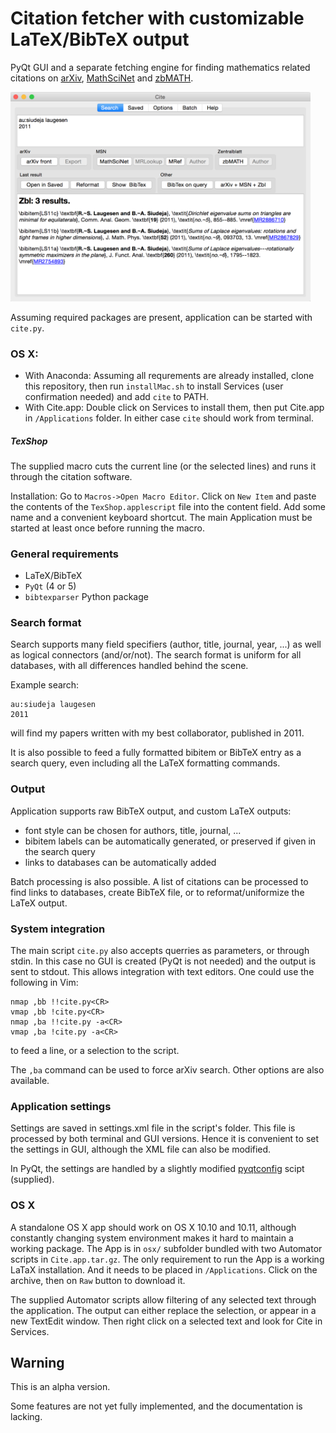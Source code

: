 # Citation fetcher with customizable LaTeX/BibTeX output

PyQt GUI and a separate fetching engine for finding mathematics related citations on 
[arXiv](http://front.math.ucdavis.edu), [MathSciNet](http://www.ams.org/mathscinet/) and [zbMATH](https://zbmath.org).

<img src="doc/cite.png" width="480">

Assuming required packages are present, application can be started with `cite.py`.

### OS X:
* With Anaconda: Assuming all requrements are already installed, clone this repository, then run `installMac.sh` to install Services (user confirmation needed) and add `cite` to PATH.
* With Cite.app: Double click on Services to install them, then put Cite.app in `/Applications` folder.
In either case `cite` should work from terminal. 

##### TexShop
The supplied macro cuts the current line (or the selected lines) and runs it through the citation software.

Installation: 
   Go to `Macros->Open Macro Editor`. Click on `New Item` and paste the contents of the `TexShop.applescript` file into the content field. Add some name and a convenient keyboard shortcut. The main Application must be started at least once before running the macro.

### General requirements
* LaTeX/BibTeX
* `PyQt` (4 or 5)
* `bibtexparser` Python package

### Search format
Search supports many field specifiers (author, title, journal, year, ...) as well as logical connectors (and/or/not). The search format is uniform for all databases, with all differences handled behind the scene.

Example search:
```
au:siudeja laugesen
2011
```
will find my papers written with my best collaborator, published in 2011.

It is also possible to feed a fully formatted bibitem or BibTeX entry as a search query, even including all the LaTeX formatting commands.

### Output
Application supports raw BibTeX output, and custom LaTeX outputs: 
* font style can be chosen for authors, title, journal, ...
* bibitem labels can be automatically generated, or preserved if given in the search query
* links to databases can be automatically added

Batch processing is also possible. A list of citations can be processed to find links to databases, create BibTeX file, or to reformat/uniformize the LaTeX output.

### System integration
The main script `cite.py` also accepts querries as parameters, or through stdin. In this case no GUI is created (PyQt is not needed) and the output is sent to stdout. This allows integration with text editors. One could use the following in Vim:
```
nmap ,bb !!cite.py<CR>
vmap ,bb !cite.py<CR>
nmap ,ba !!cite.py -a<CR>
vmap ,ba !cite.py -a<CR>
```
to feed a line, or a selection to the script.

The `,ba` command can be used to force arXiv search. Other options are also available.

### Application settings 
Settings are saved in settings.xml file in the script's folder. This file is processed by both terminal and GUI versions. Hence it is convenient to set the settings in GUI, although the XML file can also be modified.

In PyQt, the settings are handled by a slightly modified [pyqtconfig](https://github.com/mfitzp/pyqtconfig) scipt (supplied).

### OS X
A standalone OS X app should work on OS X 10.10 and 10.11, although constantly changing system environment makes it hard to maintain a working package. The App is in `osx/` subfolder bundled with two Automator scripts in `Cite.app.tar.gz`. The only requirement to run the App is a working LaTaX installation. And it needs to be placed in `/Applications`.
Click on the archive, then on `Raw` button to download it. 

The supplied Automator scripts allow filtering of any selected text through the application.
The output can either replace the selection, or appear in a new TextEdit window. Then right click on a selected text and look for Cite in Services.

## Warning
This is an alpha version.

Some features are not yet fully implemented, and the documentation is lacking.
